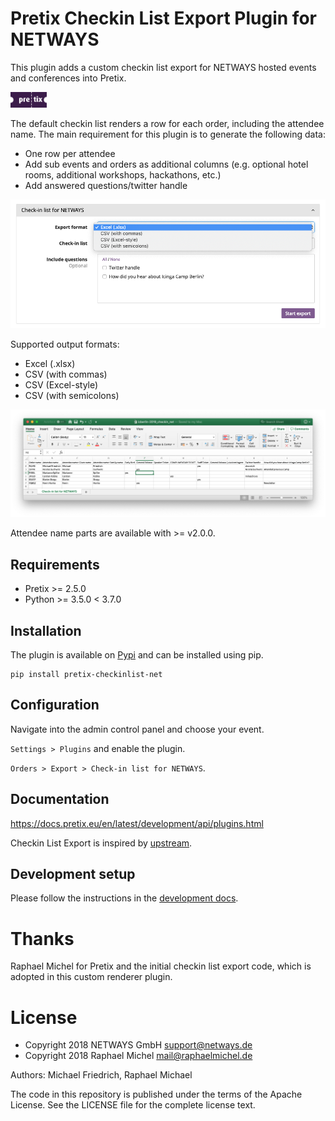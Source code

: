 # Pretix Checkin List Export Plugin for NETWAYS

This plugin adds a custom checkin list export for NETWAYS hosted events and conferences
into Pretix.

 <a href="https://pretix.eu/about/en/"><img src="https://github.com/NETWAYS/pretix-invoice-net/blob/master/res/logo.png" height="25"></a>

The default checkin list renders a row for each order, including the
attendee name. The main requirement for this plugin is to generate
the following data:

* One row per attendee
* Add sub events and orders as additional columns (e.g. optional hotel rooms, additional workshops, hackathons, etc.)
* Add answered questions/twitter handle

![Order Export](doc/images/pretix_checkinlist_net_order_export.png)

Supported output formats:

* Excel (.xlsx)
* CSV (with commas)
* CSV (Excel-style)
* CSV (with semicolons)

![Excel Export](doc/images/pretix_checkinlist_net_order_export_excel_icb.png)

Attendee name parts are available with >= v2.0.0.

## Requirements

* Pretix >= 2.5.0
* Python >= 3.5.0 < 3.7.0

## Installation

The plugin is available on [Pypi](https://pypi.org/project/pretix-checkinlist-net/)
and can be installed using pip.

```
pip install pretix-checkinlist-net
```

## Configuration

Navigate into the admin control panel and choose your event.

`Settings > Plugins` and enable the plugin.

`Orders > Export > Check-in list for NETWAYS`.

## Documentation

https://docs.pretix.eu/en/latest/development/api/plugins.html

Checkin List Export is inspired by [upstream](https://github.com/pretix/pretix/blob/master/src/pretix/plugins/checkinlists/exporters.py).

## Development setup

Please follow the instructions in the [development docs](doc/50-development.md).

# Thanks

Raphael Michel for Pretix and the initial checkin list export code, which is adopted in this custom renderer plugin.

# License

* Copyright 2018 NETWAYS GmbH <support@netways.de>
* Copyright 2018 Raphael Michel <mail@raphaelmichel.de>

Authors: Michael Friedrich, Raphael Michael

The code in this repository is published under the terms of the Apache License.
See the LICENSE file for the complete license text.

